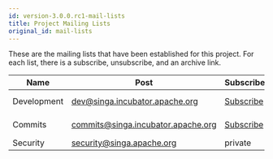 ```yaml
---
id: version-3.0.0.rc1-mail-lists
title: Project Mailing Lists
original_id: mail-lists
---
```


<!--- Licensed to the Apache Software Foundation (ASF) under one or more contributor license agreements.  See the NOTICE file distributed with this work for additional information regarding copyright ownership.  The ASF licenses this file to you under the Apache License, Version 2.0 (the "License"); you may not use this file except in compliance with the License.  You may obtain a copy of the License at http://www.apache.org/licenses/LICENSE-2.0 Unless required by applicable law or agreed to in writing, software distributed under the License is distributed on an "AS IS" BASIS, WITHOUT WARRANTIES OR CONDITIONS OF ANY KIND, either express or implied.  See the License for the specific language governing permissions and limitations under the License.  -->

These are the mailing lists that have been established for this project. For
each list, there is a subscribe, unsubscribe, and an archive link.

| Name        | Post                                 | Subscribe                                                        | Unsubscribe                                                          | Archive                                                                             |
| ----------- | ------------------------------------ | ---------------------------------------------------------------- | -------------------------------------------------------------------- | ----------------------------------------------------------------------------------- |
| Development | <dev@singa.incubator.apache.org>     | [Subscribe](mailto:dev-subscribe@singa.incubator.apache.org)     | [Unsubscribe](mailto:dev-unsubscribe@singa.incubator.apache.org.)    | [mail-archives.apache.org](http://mail-archives.apache.org/mod_mbox/singa-dev/)     |
| Commits     | <commits@singa.incubator.apache.org> | [Subscribe](mailto:commits-subscribe@singa.incubator.apache.org) | [Unsubscribe](mailto:commits-unsubscribe@singa.incubator.apache.org) | [mail-archives.apache.org](http://mail-archives.apache.org/mod_mbox/singa-commits/) |
| Security    | <security@singa.apache.org>          | private                                                          | private                                                              | private                                                                             |

